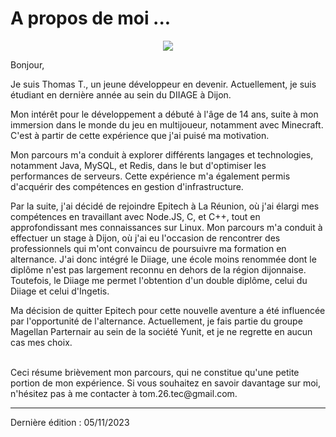 # A propos de moi ...

<p align="center">
    <img src="https://github-readme-stats.vercel.app/api?username=Twixer10&show_icons=true&count_private=true&theme=dark"/>
</p>

Bonjour,

Je suis Thomas T., un jeune développeur en devenir. Actuellement, je suis étudiant en dernière année au sein du DIIAGE à Dijon.

Mon intérêt pour le développement a débuté à l'âge de 14 ans, suite à mon immersion dans le monde du jeu en multijoueur, notamment avec Minecraft. C'est à partir de cette expérience que j'ai puisé ma motivation.

Mon parcours m'a conduit à explorer différents langages et technologies, notamment Java, MySQL, et Redis, dans le but d'optimiser les performances de serveurs. Cette expérience m'a également permis d'acquérir des compétences en gestion d'infrastructure.

Par la suite, j'ai décidé de rejoindre Epitech à La Réunion, où j'ai élargi mes compétences en travaillant avec Node.JS, C, et C++, tout en approfondissant mes connaissances sur Linux. Mon parcours m'a conduit à effectuer un stage à Dijon, où j'ai eu l'occasion de rencontrer des professionnels qui m'ont convaincu de poursuivre ma formation en alternance. J'ai donc intégré le Diiage, une école moins renommée dont le diplôme n'est pas largement reconnu en dehors de la région dijonnaise. Toutefois, le Diiage me permet l'obtention d'un double diplôme, celui du Diiage et celui d'Ingetis.

Ma décision de quitter Epitech pour cette nouvelle aventure a été influencée par l'opportunité de l'alternance. Actuellement, je fais partie du groupe Magellan Parternair au sein de la société Yunit, et je ne regrette en aucun cas mes choix.

<br>
Ceci résume brièvement mon parcours, qui ne constitue qu'une petite portion de mon expérience. Si vous souhaitez en savoir davantage sur moi, n'hésitez pas à me contacter à tom.26.tec@gmail.com.

<hr>

Dernière édition : 05/11/2023
